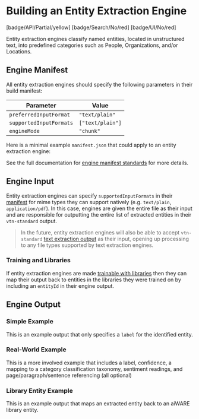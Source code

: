 # Building an Entity Extraction Engine

[badge/API/Partial/yellow]
[badge/Search/No/red]
[badge/UI/No/red]

Entity extraction engines classify named entities, located in unstructured text, into predefined categories such as People, Organizations, and/or Locations.

## Engine Manifest

All entity extraction engines should specify the following parameters in their build manifest:

| Parameter | Value |
| --------- | ----- |
| `preferredInputFormat` | `"text/plain"` |
| `supportedInputFormats` | `["text/plain"]` |
| `engineMode` | `"chunk"` |

Here is a minimal example `manifest.json` that could apply to an entity extraction engine:

[](manifest.example.json ':include :type=code json')

See the full documentation for [engine manifest standards](/developer/engines/standards/engine-manifest/) for more details.

## Engine Input

Entity extraction engines can specify `supportedInputFormats` in their [manifest](/developer/engines/standards/engine-manifest/) for mime types they can support natively (e.g. `text/plain`, `application/pdf`).
In this case, engines are given the entire file as their input and are responsible for outputting the entire list of extracted entities in their `vtn-standard` output.

> In the future, entity extraction engines will also be able to accept `vtn-standard` [text extraction output](/developer/engines/cognitive/text/text-extraction/?id=engine-output) as their input, opening up processing to any file types supported by text extraction engines.

### Training and Libraries

If entity extraction engines are made [trainable with libraries](/developer/libraries/engines) then they can map their output back to entities in the libraries they were trained on by including an `entityId` in their engine output.

## Engine Output

### Simple Example

This is an example output that only specifies a `label` for the identified entity.

[](vtn-standard-minimal.example.json ':include :type=code json')

### Real-World Example

This is a more involved example that includes a label, confidence, a mapping to a category classification taxonomy, sentiment readings, and page/paragraph/sentence referencing (all optional)

[](vtn-standard-real.example.json ':include :type=code json')

### Library Entity Example

This is an example output that maps an extracted entity back to an aiWARE library entity.

[](vtn-standard-library-entity.example.json ':include :type=code json')

